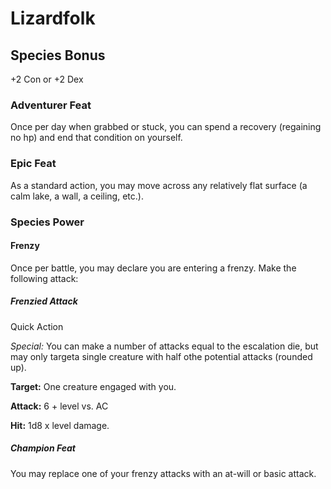 # Lizardfolk

## Species Bonus

+2 Con or +2 Dex

### Adventurer Feat

Once per day when grabbed or stuck, you can spend a recovery (regaining no hp) and end that condition on yourself.

### Epic Feat

As a standard action, you may move across any relatively flat surface (a calm lake, a wall, a ceiling, etc.).

### Species Power

#### Frenzy

Once per battle, you may declare you are entering a frenzy. Make the following attack:

##### Frenzied Attack

Quick Action

_Special:_ You can make a number of attacks equal to the escalation die, but may only targeta  single creature with half othe potential attacks (rounded up).

**Target:** One creature engaged with you.

**Attack:** 6 + level vs. AC

**Hit:** 1d8 x level damage.

##### Champion Feat

You may replace one of your frenzy attacks with an at-will or basic attack.
